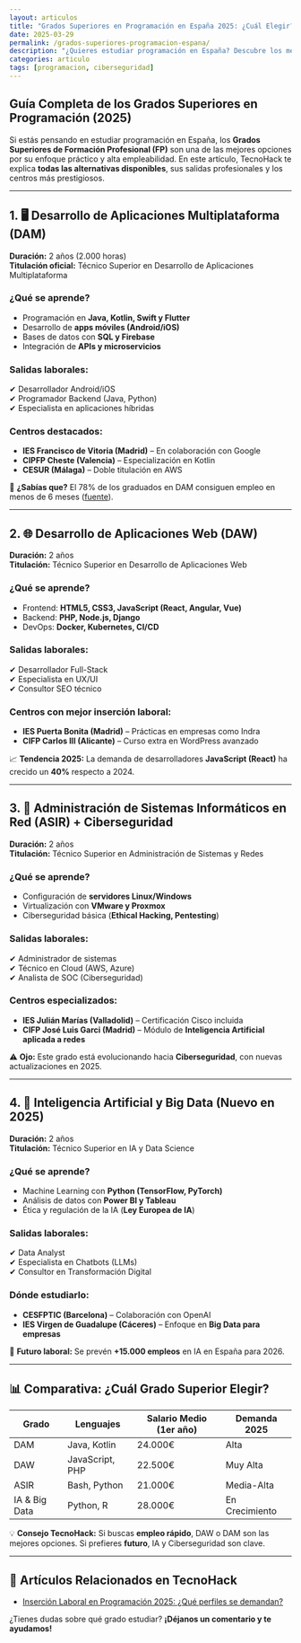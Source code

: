 ```yaml
---
layout: articulos  
title: "Grados Superiores en Programación en España 2025: ¿Cuál Elegir?"  
date: 2025-03-29
permalink: /grados-superiores-programacion-espana/  
description: "¿Quieres estudiar programación en España? Descubre los mejores grados superiores de FP en Desarrollo de Software, IA, Ciberseguridad y más. Compara salidas laborales y centros destacados."  
categories: articulo  
tags: [programacion, ciberseguridad]  
---  
```


## **Guía Completa de los Grados Superiores en Programación (2025)**  

Si estás pensando en estudiar programación en España, los **Grados Superiores de Formación Profesional (FP)** son una de las mejores opciones por su enfoque práctico y alta empleabilidad. En este artículo, TecnoHack te explica **todas las alternativas disponibles**, sus salidas profesionales y los centros más prestigiosos.  

---

## **1. 🖥️ Desarrollo de Aplicaciones Multiplataforma (DAM)**  
**Duración:** 2 años (2.000 horas)  
**Titulación oficial:** Técnico Superior en Desarrollo de Aplicaciones Multiplataforma  

### **¿Qué se aprende?**  
- Programación en **Java, Kotlin, Swift y Flutter**  
- Desarrollo de **apps móviles (Android/iOS)**  
- Bases de datos con **SQL y Firebase**  
- Integración de **APIs y microservicios**  

### **Salidas laborales:**  
✔ Desarrollador Android/iOS  
✔ Programador Backend (Java, Python)  
✔ Especialista en aplicaciones híbridas  

### **Centros destacados:**  
- **IES Francisco de Vitoria (Madrid)** – En colaboración con Google  
- **CIPFP Cheste (Valencia)** – Especialización en Kotlin  
- **CESUR (Málaga)** – Doble titulación en AWS  

🔹 **¿Sabías que?** El 78% de los graduados en DAM consiguen empleo en menos de 6 meses ([fuente](#)).  

---

## **2. 🌐 Desarrollo de Aplicaciones Web (DAW)**  
**Duración:** 2 años  
**Titulación:** Técnico Superior en Desarrollo de Aplicaciones Web  

### **¿Qué se aprende?**  
- Frontend: **HTML5, CSS3, JavaScript (React, Angular, Vue)**  
- Backend: **PHP, Node.js, Django**  
- DevOps: **Docker, Kubernetes, CI/CD**  

### **Salidas laborales:**  
✔ Desarrollador Full-Stack  
✔ Especialista en UX/UI  
✔ Consultor SEO técnico  

### **Centros con mejor inserción laboral:**  
- **IES Puerta Bonita (Madrid)** – Prácticas en empresas como Indra  
- **CIFP Carlos III (Alicante)** – Curso extra en WordPress avanzado  

📈 **Tendencia 2025:** La demanda de desarrolladores **JavaScript (React)** ha crecido un **40%** respecto a 2024.  

---

## **3. 🔐 Administración de Sistemas Informáticos en Red (ASIR) + Ciberseguridad**  
**Duración:** 2 años  
**Titulación:** Técnico Superior en Administración de Sistemas y Redes  

### **¿Qué se aprende?**  
- Configuración de **servidores Linux/Windows**  
- Virtualización con **VMware y Proxmox**  
- Ciberseguridad básica (**Ethical Hacking, Pentesting**)  

### **Salidas laborales:**  
✔ Administrador de sistemas  
✔ Técnico en Cloud (AWS, Azure)  
✔ Analista de SOC (Ciberseguridad)  

### **Centros especializados:**  
- **IES Julián Marías (Valladolid)** – Certificación Cisco incluida  
- **CIFP José Luis Garci (Madrid)** – Módulo de **Inteligencia Artificial aplicada a redes**  

⚠️ **Ojo:** Este grado está evolucionando hacia **Ciberseguridad**, con nuevas actualizaciones en 2025.  

---

## **4. 🤖 Inteligencia Artificial y Big Data (Nuevo en 2025)**  
**Duración:** 2 años  
**Titulación:** Técnico Superior en IA y Data Science  

### **¿Qué se aprende?**  
- Machine Learning con **Python (TensorFlow, PyTorch)**  
- Análisis de datos con **Power BI y Tableau**  
- Ética y regulación de la IA (**Ley Europea de IA**)  

### **Salidas laborales:**  
✔ Data Analyst  
✔ Especialista en Chatbots (LLMs)  
✔ Consultor en Transformación Digital  

### **Dónde estudiarlo:**  
- **CESFPTIC (Barcelona)** – Colaboración con OpenAI  
- **IES Virgen de Guadalupe (Cáceres)** – Enfoque en **Big Data para empresas**  

🚀 **Futuro laboral:** Se prevén **+15.000 empleos** en IA en España para 2026.  

---

## **📊 Comparativa: ¿Cuál Grado Superior Elegir?**  

| Grado | Lenguajes | Salario Medio (1er año) | Demanda 2025 |  
|-------|-----------|----------------|-------------|  
| DAM | Java, Kotlin | 24.000€ | Alta |  
| DAW | JavaScript, PHP | 22.500€ | Muy Alta |  
| ASIR | Bash, Python | 21.000€ | Media-Alta |  
| IA & Big Data | Python, R | 28.000€ | En Crecimiento |  

💡 **Consejo TecnoHack:** Si buscas **empleo rápido**, DAW o DAM son las mejores opciones. Si prefieres **futuro**, IA y Ciberseguridad son clave.  

---

## **🔗 Artículos Relacionados en TecnoHack**  
- [Inserción Laboral en Programación 2025: ¿Qué perfiles se demandan?](/insercion-laboral-programacion-2025/)  

¿Tienes dudas sobre qué grado estudiar? **¡Déjanos un comentario y te ayudamos!**  